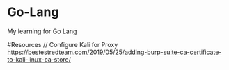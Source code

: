 # Go-Lang
My learning for Go Lang 


#Resources
// Configure Kali for Proxy
https://bestestredteam.com/2019/05/25/adding-burp-suite-ca-certificate-to-kali-linux-ca-store/
